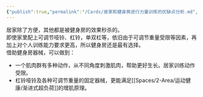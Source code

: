 ```yaml
---
{"publish":true,"permalink":"/Cards/居家和健身房进行力量训练的优缺点分析.md","title":"居家和健身房进行力量训练的优缺点分析","created":"2022-12-03","modified":"2023-03-14","published":"2025-07-12T18:49:09.827+08:00","cssclasses":""}
---
```



居家除了方便，其他都是被健身房的效果秒杀的。  
即使家里配上可调节哑铃、杠铃，单双杠等，依旧由于可调节重量受限等因素，再加上对个人训练能力要求更高，所以健身房还是最有选择。  
借助健身房器械，可以做到：

- 一个肌肉群有多种动作，从不同角度刺激肌肉，帮助更好生长。居家训练动作受限。
- 杠铃哑铃及各种可调节重量的固定器械，更能满足[[Spaces/2-Area/运动健康/渐进式超负荷]]的增肌原理。